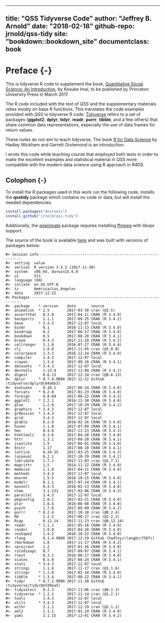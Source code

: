
---
title: "QSS Tidyverse Code"
author: "Jeffrey B. Arnold"
date: "2018-02-18"
github-repo: jrnold/qss-tidy
site: "bookdown::bookdown_site"
documentclass: book
---

# Preface {-}

This is tidyverse R code to supplement the book, [Quantitative Social Science: An Introduction](http://press.princeton.edu/titles/11025.html), by Kosuke Imai, to
be published by Princeton University Press in March 2017.

The R code included with the text of *QSS* and the supplementary materials relies mostly on base R functions. 
This translates the code examples provided with *QSS* to tidyverse R code. 
[Tidyverse](https://github.com/tidyverse/tidyverse) refers to a set of packages (**ggplot2**, **dplyr**, **tidyr**, **readr**, **purrr**, **tibble**,  and a few others) that share common data representations, especially the use of data frames for return values. 

These notes do not aim to teach tidyverse, The book [R for Data Science](http://r4ds.had.co.nz/) by Hadley Wickham and Garrett Grolemond is an introduction. 

I wrote this code while teaching course that employed both texts in order to make the excellent examples and statistical material in *QSS* more compatible with the modern data science using R approach in *R4DS*.


## Colophon {-}

To install the R packages used in this work run the following code, installs the **qsstidy** package which contains no code or data, but will install the needed dependencies.

```r
install.packages("devtools")
install_github("jrnold/qss-tidy")
```

Additionally, the [gganimate](https://cran.r-project.org/package=gganimate) package requires installing [ffmpeg](https://ffmpeg.org/) with libvpx support.

The source of the book is available [here](https://github.com/jrnold/qsstidy) and was built with versions of packages below:


```
#> Session info -------------------------------------------------------------
#>  setting  value                       
#>  version  R version 3.4.3 (2017-11-30)
#>  system   x86_64, darwin15.6.0        
#>  ui       X11                         
#>  language (EN)                        
#>  collate  en_US.UTF-8                 
#>  tz       America/Los_Angeles         
#>  date     2017-12-22
#> Packages -----------------------------------------------------------------
#>  package    * version    date       source                          
#>  animation  * 2.5        2017-03-30 cran (@2.5)                     
#>  assertthat   0.2.0      2017-04-11 CRAN (R 3.4.0)                  
#>  backports    1.1.1      2017-09-25 CRAN (R 3.4.2)                  
#>  base       * 3.4.3      2017-12-07 local                           
#>  bindr        0.1        2016-11-13 CRAN (R 3.4.0)                  
#>  bindrcpp     0.2        2017-06-17 CRAN (R 3.4.0)                  
#>  bookdown     0.5        2017-08-20 CRAN (R 3.4.1)                  
#>  broom        0.4.3      2017-11-20 CRAN (R 3.4.2)                  
#>  cellranger   1.1.0      2016-07-27 CRAN (R 3.4.0)                  
#>  cli          1.0.0      2017-11-05 cran (@1.0.0)                   
#>  colorspace   1.3-2      2016-12-14 CRAN (R 3.4.0)                  
#>  compiler     3.4.3      2017-12-07 local                           
#>  crayon       1.3.4      2017-09-16 CRAN (R 3.4.1)                  
#>  datasets   * 3.4.3      2017-12-07 local                           
#>  devtools     1.13.4     2017-11-09 CRAN (R 3.4.2)                  
#>  digest       0.6.13     2017-12-14 cran (@0.6.13)                  
#>  dplyr      * 0.7.4.9000 2017-12-22 Github (tidyverse/dplyr@c04deb3)
#>  evaluate     0.10.1     2017-06-24 CRAN (R 3.4.0)                  
#>  forcats    * 0.2.0      2017-01-23 CRAN (R 3.4.0)                  
#>  foreign      0.8-69     2017-06-22 CRAN (R 3.4.3)                  
#>  ggplot2    * 2.2.1      2016-12-30 CRAN (R 3.4.0)                  
#>  glue         1.2.0      2017-10-29 CRAN (R 3.4.2)                  
#>  graphics   * 3.4.3      2017-12-07 local                           
#>  grDevices  * 3.4.3      2017-12-07 local                           
#>  grid         3.4.3      2017-12-07 local                           
#>  gtable       0.2.0      2016-02-26 CRAN (R 3.4.0)                  
#>  haven        1.1.0      2017-07-09 CRAN (R 3.4.1)                  
#>  hms          0.4.0      2017-11-23 CRAN (R 3.4.3)                  
#>  htmltools    0.3.6      2017-04-28 CRAN (R 3.4.0)                  
#>  httr         1.3.1      2017-08-20 CRAN (R 3.4.1)                  
#>  jsonlite     1.5        2017-06-01 CRAN (R 3.4.0)                  
#>  knitr        1.17       2017-08-10 CRAN (R 3.4.1)                  
#>  lattice      0.20-35    2017-03-25 CRAN (R 3.4.3)                  
#>  lazyeval     0.2.1      2017-10-29 CRAN (R 3.4.2)                  
#>  lubridate    1.7.1      2017-11-03 cran (@1.7.1)                   
#>  magrittr     1.5        2014-11-22 CRAN (R 3.4.0)                  
#>  memoise      1.1.0      2017-04-21 CRAN (R 3.4.0)                  
#>  methods      3.4.3      2017-12-07 local                           
#>  mnormt       1.5-5      2016-10-15 CRAN (R 3.4.0)                  
#>  modelr       0.1.1      2017-07-24 CRAN (R 3.4.1)                  
#>  munsell      0.4.3      2016-02-13 CRAN (R 3.4.0)                  
#>  nlme         3.1-131    2017-02-06 CRAN (R 3.4.3)                  
#>  parallel     3.4.3      2017-12-07 local                           
#>  pkgconfig    2.0.1      2017-03-21 CRAN (R 3.4.0)                  
#>  plyr         1.8.4      2016-06-08 CRAN (R 3.4.0)                  
#>  psych        1.7.8      2017-09-09 CRAN (R 3.4.2)                  
#>  purrr      * 0.2.4      2017-10-18 cran (@0.2.4)                   
#>  R6           2.2.2      2017-06-17 cran (@2.2.2)                   
#>  Rcpp         0.12.14    2017-11-23 cran (@0.12.14)                 
#>  readr      * 1.1.1      2017-05-16 CRAN (R 3.4.0)                  
#>  readxl       1.0.0      2017-04-18 CRAN (R 3.4.0)                  
#>  reshape2     1.4.2      2016-10-22 CRAN (R 3.4.0)                  
#>  rlang        0.1.4.9000 2017-12-19 Github (hadley/rlang@cc7587c)   
#>  rmarkdown    1.8        2017-11-17 CRAN (R 3.4.2)                  
#>  rprojroot    1.2        2017-01-16 CRAN (R 3.4.0)                  
#>  rstudioapi   0.7        2017-09-07 CRAN (R 3.4.1)                  
#>  rvest        0.3.2      2016-06-17 CRAN (R 3.4.0)                  
#>  scales       0.5.0      2017-08-24 CRAN (R 3.4.1)                  
#>  stats      * 3.4.3      2017-12-07 local                           
#>  stringi      1.1.6      2017-11-17 cran (@1.1.6)                   
#>  stringr    * 1.2.0      2017-02-18 CRAN (R 3.4.0)                  
#>  tibble     * 1.3.4      2017-08-22 CRAN (R 3.4.1)                  
#>  tidyr      * 0.7.2.9000 2017-11-30 Github (tidyverse/tidyr@efd9ea5)
#>  tidyselect   0.2.3      2017-11-06 cran (@0.2.3)                   
#>  tidyverse  * 1.2.1      2017-11-14 cran (@1.2.1)                   
#>  tools        3.4.3      2017-12-07 local                           
#>  utils      * 3.4.3      2017-12-07 local                           
#>  withr        2.1.1      2017-12-19 cran (@2.1.1)                   
#>  xml2         1.1.1      2017-01-24 CRAN (R 3.4.0)                  
#>  yaml         2.1.15     2017-12-01 CRAN (R 3.4.2)
```
